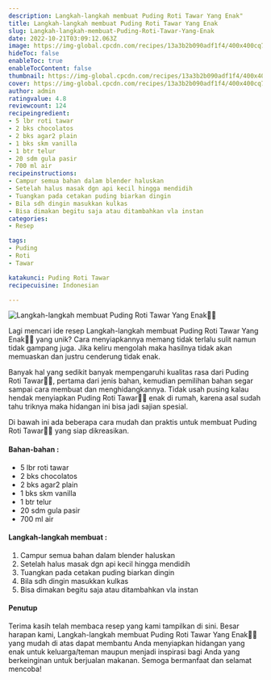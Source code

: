 ```yaml
---
description: Langkah-langkah membuat Puding Roti Tawar Yang Enak"
title: Langkah-langkah membuat Puding Roti Tawar Yang Enak
slug: Langkah-langkah-membuat-Puding-Roti-Tawar-Yang-Enak
date: 2022-10-21T03:09:12.063Z
image: https://img-global.cpcdn.com/recipes/13a3b2b090adf1f4/400x400cq70/photo.jpg
hideToc: false
enableToc: true
enableTocContent: false
thumbnail: https://img-global.cpcdn.com/recipes/13a3b2b090adf1f4/400x400cq70/photo.jpg
cover: https://img-global.cpcdn.com/recipes/13a3b2b090adf1f4/400x400cq70/photo.jpg
author: admin
ratingvalue: 4.8
reviewcount: 124
recipeingredient:
- 5 lbr roti tawar
- 2 bks chocolatos
- 2 bks agar2 plain
- 1 bks skm vanilla
- 1 btr telur
- 20 sdm gula pasir
- 700 ml air
recipeinstructions:
- Campur semua bahan dalam blender haluskan
- Setelah halus masak dgn api kecil hingga mendidih
- Tuangkan pada cetakan puding biarkan dingin
- Bila sdh dingin masukkan kulkas
- Bisa dimakan begitu saja atau ditambahkan vla instan
categories:
- Resep

tags:
- Puding
- Roti
- Tawar

katakunci: Puding Roti Tawar
recipecuisine: Indonesian

---
```


![Langkah-langkah membuat Puding Roti Tawar Yang Enak👩‍🍳](https://img-global.cpcdn.com/recipes/13a3b2b090adf1f4/400x400cq70/photo.jpg)

Lagi mencari ide resep Langkah-langkah membuat Puding Roti Tawar Yang Enak👩‍🍳 yang unik? Cara menyiapkannya memang tidak terlalu sulit namun tidak gampang juga. Jika keliru mengolah maka hasilnya tidak akan memuaskan dan justru cenderung tidak enak.

Banyak hal yang sedikit banyak mempengaruhi kualitas rasa dari Puding Roti Tawar👩‍🍳, pertama dari jenis bahan, kemudian pemilihan bahan segar sampai cara membuat dan menghidangkannya. Tidak usah pusing kalau hendak menyiapkan Puding Roti Tawar👩‍🍳 enak di rumah, karena asal sudah tahu triknya maka hidangan ini bisa jadi sajian spesial.

Di bawah ini ada beberapa cara mudah dan praktis untuk membuat Puding Roti Tawar👩‍🍳 yang siap dikreasikan.

<!--inarticleads1-->

#### Bahan-bahan :

- 5 lbr roti tawar
- 2 bks chocolatos
- 2 bks agar2 plain
- 1 bks skm vanilla
- 1 btr telur
- 20 sdm gula pasir
- 700 ml air

<!--inarticleads2-->

#### Langkah-langkah membuat :

1. Campur semua bahan dalam blender haluskan
1. Setelah halus masak dgn api kecil hingga mendidih
1. Tuangkan pada cetakan puding biarkan dingin
1. Bila sdh dingin masukkan kulkas
1. Bisa dimakan begitu saja atau ditambahkan vla instan

#### Penutup

Terima kasih telah membaca resep yang kami tampilkan di sini. Besar harapan kami, Langkah-langkah membuat Puding Roti Tawar Yang Enak👩‍🍳 yang mudah di atas dapat membantu Anda menyiapkan hidangan yang enak untuk keluarga/teman maupun menjadi inspirasi bagi Anda yang berkeinginan untuk berjualan makanan. Semoga bermanfaat dan selamat mencoba!